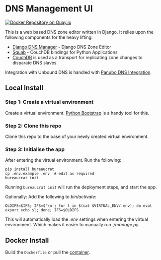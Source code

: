# DNS Management UI

[![Docker Repository on Quay.io](https://quay.io/repository/panubo/panubo-dns/status "Docker Repository on Quay.io")](https://quay.io/repository/panubo/panubo-dns)

This is a web based DNS zone editor written in Django. It relies upon the following components for the heavy lifting:

- [Django DNS Manager](https://github.com/voltgrid/django-dnsmanager) - Django DNS Zone Editor
- [Squab](https://github.com/panubo/python-squab) - CouchDB bindings for Python Applications
- [CouchDB](http://couchdb.apache.org/) is used as a transport for replicating zone changes to disparate DNS slaves.

Integration with Unbound DNS is handled with [Panubo DNS Integration](https://github.com/panubo/panubo-dns-integration).

## Local Install

### Step 1: Create a virtual environment

Create a virtual environment. [Python Bootstrap](https://github.com/adlibre/python-bootstrap) is a handy tool for this.

### Step 2: Clone this repo 

Clone this repo to the base of your newly created virtual environment.

### Step 3: Initialise the app

After entering the virtual environment. Run the following:

    pip install bureaucrat
    cp .env.example .env  # edit as required
    bureaucrat init

Running `bureaucrat init` will run the deployment steps, and start the app.

Optionally: Add the following to _bin/activate_:

    OLDIFS=$IFS; IFS=$'\n'; for l in $(cat $VIRTUAL_ENV/.env); do eval export echo $l; done; IFS=$OLDIFS
    
This will automatically load the _.env_ settings when entering the virtual environment. 
Which makes it easier to manually run _./manage.py_.

## Docker Install

Build the `Dockerfile` or pull the [container](https://quay.io/repository/panubo/panubo-dns).
